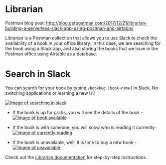 # Librarian
Postman blog post: http://blog.getpostman.com/2017/12/21/librarian-building-a-serverless-slack-app-using-postman-and-airtable/

Librarian is a Postman collection that allows you to use Slack to check the availability of a book in your office library. In this case, we are searching for the book using a Slack app, and also storing the books that we have in the Postman office using Airtable as a database.


# Search in Slack
You can search for your book by typing `/bookbug [book-name]` in Slack. No switching applications or learning a new UI!

[![Image of searching in slack](https://jsshzyxacm.files.wordpress.com/2017/10/screen-shot-2017-10-23-at-4-05-40-pm-e1513001141402.png)](https://jsshzyxacm.files.wordpress.com/2017/10/screen-shot-2017-10-23-at-4-05-40-pm-e1513001141402.png)


* If the book is up for grabs, you will see the details of the book -
[![Image of book available](https://jsshzyxacm.files.wordpress.com/2017/10/screen-shot-2017-10-23-at-5-41-20-pm.png)](https://jsshzyxacm.files.wordpress.com/2017/10/screen-shot-2017-10-23-at-5-41-20-pm.png)


* If the book is with someone, you will know who is reading it currently-
[![Image of currently reading](https://jsshzyxacm.files.wordpress.com/2017/10/screen-shot-2017-10-23-at-5-54-59-pm.png)](https://jsshzyxacm.files.wordpress.com/2017/10/screen-shot-2017-10-23-at-5-54-59-pm.png)


* If the book is unavailable, well, it is time to buy a new book -
[![Image of unavailable](https://jsshzyxacm.files.wordpress.com/2017/10/screen-shot-2017-10-23-at-5-57-51-pm.png)](https://jsshzyxacm.files.wordpress.com/2017/10/screen-shot-2017-10-23-at-5-57-51-pm.png)

Check out the [Librarian documentation](https://documenter.getpostman.com/view/804329/71FWAgx) for step-by-step instructions.
